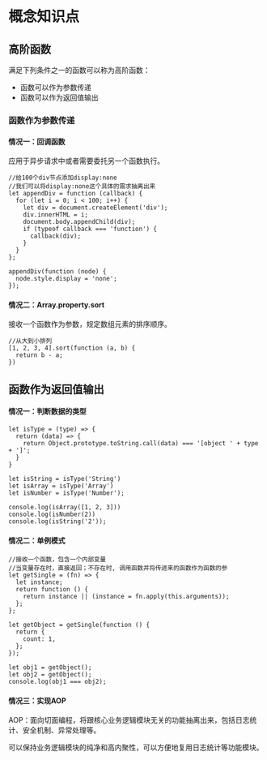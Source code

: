 # 概念知识点

## 高阶函数

满足下列条件之一的函数可以称为高阶函数：

- 函数可以作为参数传递
- 函数可以作为返回值输出

### 函数作为参数传递

#### 情况一：回调函数

应用于异步请求中或者需要委托另一个函数执行。

```
//给100个div节点添加display:none
//我们可以将display:none这个具体的需求抽离出来
let appendDiv = function (callback) {
  for (let i = 0; i < 100; i++) {
    let div = document.createElement('div');
    div.innerHTML = i;
    document.body.appendChild(div);
    if (typeof callback === 'function') {
      callback(div);
    }
  }
};

appendDiv(function (node) {
  node.style.display = 'none';
});

```

#### 情况二：Array.property.sort

接收一个函数作为参数，规定数组元素的排序顺序。

```
//从大到小排列
[1, 2, 3, 4].sort(function (a, b) {
  return b - a;
})
```

## 函数作为返回值输出

#### 情况一：判断数据的类型

```
let isType = (type) => {
  return (data) => {
    return Object.prototype.toString.call(data) === '[object ' + type + ']';
  }
}

let isString = isType('String')
let isArray = isType('Array')
let isNumber = isType('Number');

console.log(isArray([1, 2, 3]))
console.log(isNumber(2))
console.log(isString('2'));
```

#### 情况二：单例模式

```
//接收一个函数，包含一个内部变量
//当变量存在时，直接返回；不存在时, 调用函数并将传进来的函数作为函数的参
let getSingle = (fn) => {
  let instance;
  return function () {
    return instance || (instance = fn.apply(this.arguments));
  };
};

let getObject = getSingle(function () {
  return {
    count: 1,
  };
});

let obj1 = getObject();
let obj2 = getObject();
console.log(obj1 === obj2);
```

#### 情况三：实现AOP

AOP：面向切面编程，将跟核心业务逻辑模块无关的功能抽离出来，包括日志统计、安全机制、异常处理等。

可以保持业务逻辑模块的纯净和高内聚性，可以方便地复用日志统计等功能模块。

```

```
